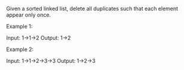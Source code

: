 Given a sorted linked list, delete all duplicates such that each element appear only once.

Example 1:


Input: 1-&gt;1-&gt;2
Output: 1-&gt;2


Example 2:


Input: 1-&gt;1-&gt;2-&gt;3-&gt;3
Output: 1-&gt;2-&gt;3
